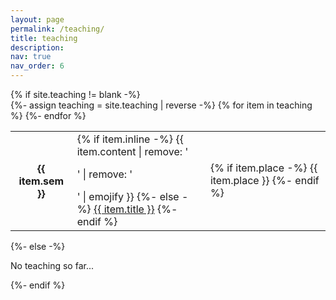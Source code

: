 ```yaml
---
layout: page
permalink: /teaching/
title: teaching
description: 
nav: true
nav_order: 6
---
```


<!-- pages/teaching.md -->
<div class="teaching">
{% if site.teaching != blank -%} 
<div class="table-responsive">
    <table class="table table-sm table-borderless">
    {%- assign teaching = site.teaching | reverse -%} 
    {% for item in teaching %} 
    <tr>
        <th scope="row">{{ item.sem }}</th>
        <td>
        {% if item.inline -%} 
            {{ item.content | remove: '<p>' | remove: '</p>' | emojify }}
        {%- else -%} 
            <a class="teaching-title" href="{{ item.url | relative_url }}">{{ item.title }}</a>
        {%- endif %} 
        </td>
        <td>
        {% if item.place -%} 
            <span class="teaching-place">{{ item.place }}</span>
        {%- endif %}
        </td>
    </tr>
    {%- endfor %} 
    </table>
</div>
{%- else -%} 
<p>No teaching so far...</p>
{%- endif %} 
</div>
